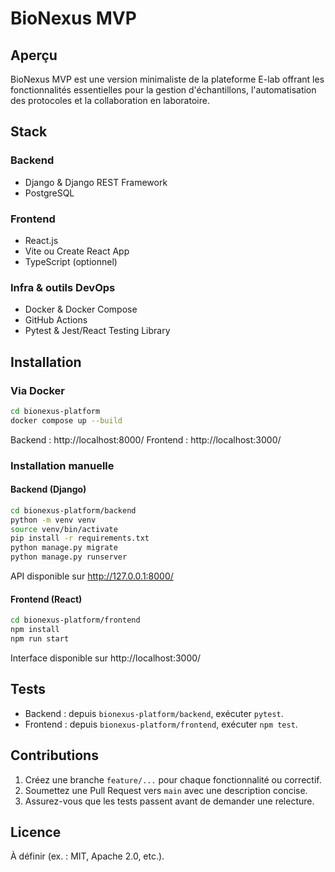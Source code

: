 # BioNexus MVP

## Aperçu
BioNexus MVP est une version minimaliste de la plateforme E-lab offrant les fonctionnalités essentielles pour la gestion d'échantillons, l'automatisation des protocoles et la collaboration en laboratoire.

## Stack
### Backend
- Django & Django REST Framework
- PostgreSQL

### Frontend
- React.js
- Vite ou Create React App
- TypeScript (optionnel)

### Infra & outils DevOps
- Docker & Docker Compose
- GitHub Actions
- Pytest & Jest/React Testing Library

## Installation

### Via Docker
```bash
cd bionexus-platform
docker compose up --build
```
Backend : http://localhost:8000/
Frontend : http://localhost:3000/

### Installation manuelle

#### Backend (Django)
```bash
cd bionexus-platform/backend
python -m venv venv
source venv/bin/activate
pip install -r requirements.txt
python manage.py migrate
python manage.py runserver
```
API disponible sur http://127.0.0.1:8000/

#### Frontend (React)
```bash
cd bionexus-platform/frontend
npm install
npm run start
```
Interface disponible sur http://localhost:3000/

## Tests
- Backend : depuis `bionexus-platform/backend`, exécuter `pytest`.
- Frontend : depuis `bionexus-platform/frontend`, exécuter `npm test`.

## Contributions
1. Créez une branche `feature/...` pour chaque fonctionnalité ou correctif.
2. Soumettez une Pull Request vers `main` avec une description concise.
3. Assurez-vous que les tests passent avant de demander une relecture.

## Licence
À définir (ex. : MIT, Apache 2.0, etc.).

